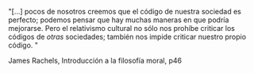 "[...] pocos de nosotros creemos que el código de nuestra sociedad es perfecto; podemos pensar que hay muchas maneras en que podría mejorarse. Pero el relativismo cultural no sólo nos prohíbe criticar los códigos de _otras_ sociedades; también nos impide criticar nuestro propio código. "

James Rachels, Introducción a la filosofía moral, p46